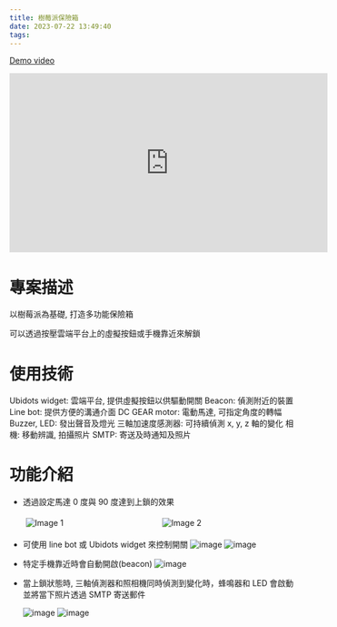 ```yaml
---
title: 樹莓派保險箱
date: 2023-07-22 13:49:40
tags:
---
```


[Demo video](https://youtu.be/FsAhyxJDSNM)

<iframe width="560" height="315" src="https://www.youtube.com/embed/FsAhyxJDSNM" title="YouTube video player" frameborder="0" allow="accelerometer; autoplay; clipboard-write; encrypted-media; gyroscope; picture-in-picture; web-share" allowfullscreen></iframe>

# 專案描述

以樹莓派為基礎, 打造多功能保險箱

可以透過按壓雲端平台上的虛擬按鈕或手機靠近來解鎖

# 使用技術

Ubidots widget: 雲端平台, 提供虛擬按鈕以供驅動開關
Beacon: 偵測附近的裝置
Line bot: 提供方便的溝通介面
DC GEAR motor: 電動馬達, 可指定角度的轉幅
Buzzer, LED: 發出聲音及燈光
三軸加速度感測器: 可持續偵測 x, y, z 軸的變化
相機: 移動辨識, 拍攝照片
SMTP: 寄送及時通知及照片

# 功能介紹

- 透過設定馬達 0 度與 90 度達到上鎖的效果
  <div style="display: flex;">
    <img src="lock.jpg" alt="Image 1" style="flex: 1; margin: 5px;">
    <img src="unlock.jpg" alt="Image 2" style="flex: 1; margin: 5px;">
  </div>

- 可使用 line bot 或 Ubidots widget 來控制開關
  ![image](linebot.jpg)
  ![image](ubidot.jpg)

- 特定手機靠近時會自動開啟(beacon)
  ![image](beacon.jpg)

- 當上鎖狀態時, 三軸偵測器和照相機同時偵測到變化時，蜂鳴器和 LED 會啟動並將當下照片透過 SMTP 寄送郵件

  ![image](itemmove.jpg)
  ![image](mail.png)
